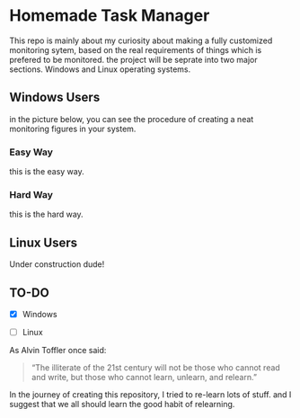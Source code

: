 # Homemade Task Manager

This repo is mainly about my curiosity about making a fully customized monitoring sytem, based on the real requirements of things which is prefered to be monitored. the project will be seprate into two major sections. Windows and Linux operating systems.


## Windows Users

in the picture below, you can see the procedure of creating a neat monitoring figures in your system.

### Easy Way
this is the easy way.

### Hard Way
this is the hard way.



## Linux Users

Under construction dude!



## TO-DO
- [X] Windows
- [ ] Linux



As Alvin Toffler once said:
> “The illiterate of the 21st century will not be those who cannot read and write, but those who cannot learn, unlearn, and relearn.” 

In the journey of creating this repository, I tried to re-learn lots of stuff. and I suggest that we all should learn the good habit of relearning.

